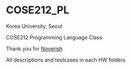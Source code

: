 # COSE212_PL

Korea University, Seoul

COSE212 Programming Language Class

Thank you for [Noverish](https://github.com/Noverish/KoreaUniversity-ProgrammingLanguage)

All descriptions and testcases in each HW folders
